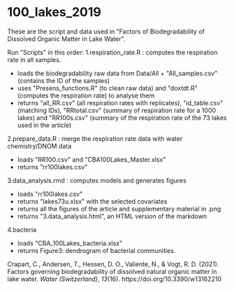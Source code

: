 # 100_lakes_2019

These are the script and data used in "Factors of Biodegradability of Dissolved Organic Matter in Lake Water".

Run "Scripts" in this order: 
1.respiration_rate.R : computes the respiration rate in all samples. 
  - loads the biodegradability raw data from Data/All + "All_samples.csv" (contains the ID of the samples)
  - uses "Presens_functions.R" (to clean raw data) and "doxtdt.R" (computes the respiration rate) to analyse them
  - returns "all_RR.csv" (all respiration rates with replicates), "id_table.csv" (matching IDs), "RRtotal.csv" (summary of respiration rate for a 1000 lakes) and "RR100s.csv" (summary of the respiration rate of the 73 lakes used in the article)
  
 2.prepare_data.R : merge the respiration rate data with water chemistry/DNOM data
  - loads "RR100.csv" and "CBA100Lakes_Master.xlsx"
  - returns "rr100lakes.csv"
  
 3.data_analysis.rmd : computes models and generates figures
  - loads "rr100lakes.csv"
  - returns "lakes73u.xlsx" with the selected covariates
  - returns all the figures of the article and supplementary material in .png
  - returns "3.data_analysis.html", an HTML version of the markdown

4.bacteria
  - loads "CBA_100Lakes_bacteria.xlsx"
  - returns Figure3: dendrogram of bacterial communities. 

<div class="csl-entry">Crapart, C., Andersen, T., Hessen, D. O., Valiente, N., &#38; Vogt, R. D. (2021). Factors governing biodegradability of dissolved natural organic matter in lake water. <i>Water (Switzerland)</i>, <i>13</i>(16). https://doi.org/10.3390/w13162210</div>
  
